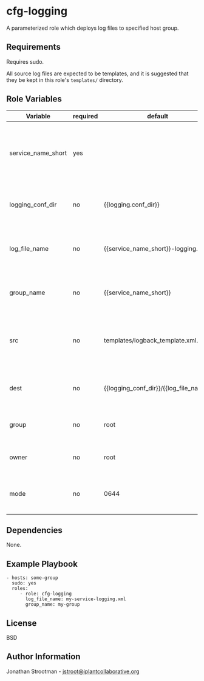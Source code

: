 cfg-logging
===========

A parameterized role which deploys log files to specified host group.

Requirements
------------
Requires sudo.

All source log files are expected to be templates, and it is suggested that 
they be kept in this role's `templates/` directory.

Role Variables
--------------

|Variable                | required | default                                | choices        | comments                                               |
|------------------------|----------|----------------------------------------|----------------|--------------------------------------------------------|
| service_name_short     |    yes   |                                        |                | The "short" name of the service. Short refers to the systemd unit name (i.e. short-name.service). |
| logging_conf_dir       |    no    | {{logging.conf_dir}}                   |                | The destination directory for the logging file. |
| log_file_name          |    no    | {{service_name_short}}-logging.xml     |                | The destination name for the logfile (i.e. not the src template). |
| group_name             |    no    | {{service_name_short}}                 |                | The host group name where the config file is to be placed. |
| src                    |    no    | templates/logback_template.xml.j2      |                | The path to the src logging template file. The default is in this role's templates dir. |
| dest                   |    no    | {{logging_conf_dir}}/{{log_file_name}} |                | The destination path for the logging config file. |
| group                  |    no    | root                                   |                | The unix group for the destination file. |
| owner                  |    no    | root                                   |                | The unix owner for the destination file. |
| mode                   |    no    | 0644                                   |                | The unix permissions for the destination file. |


Dependencies
------------

None.

Example Playbook
----------------

    - hosts: some-group
      sudo: yes
      roles:
         - role: cfg-logging
           log_file_name: my-service-logging.xml
           group_name: my-group

License
-------

BSD

Author Information
------------------

Jonathan Strootman - jstroot@iplantcollaborative.org

